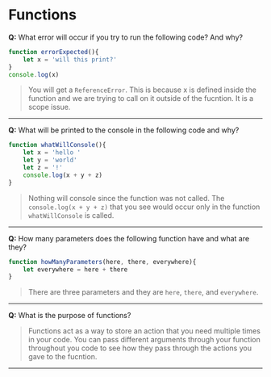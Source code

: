 # Functions

**Q:** What error will occur if you try to run the following code? And why?

```js
function errorExpected(){
    let x = 'will this print?'
}
console.log(x)
```

> You will get a `ReferenceError`. This is because x is defined inside the function and we are trying to call on it outside of the fucntion. It is a scope issue. 

---

**Q:** What will be printed to the console in the following code and why?

```js
function whatWillConsole(){
    let x = 'hello '
    let y = 'world'
    let z = '!'
    console.log(x + y + z)
}
```

> Nothing will console since the function was not called. The `console.log(x + y + z)` that you see would occur only in the function `whatWillConsole` is called.

---

**Q:** How many parameters does the following function have and what are they?

```js
function howManyParameters(here, there, everywhere){
    let everywhere = here + there
}
```

> There are three parameters and they are `here`, `there`, and `everywhere`.

---

**Q:** What is the purpose of functions?

> Functions act as a way to store an action that you need multiple times in your code. You can pass different arguments through your function throughout you code to see how they pass through the actions you gave to the fucntion. 
---
